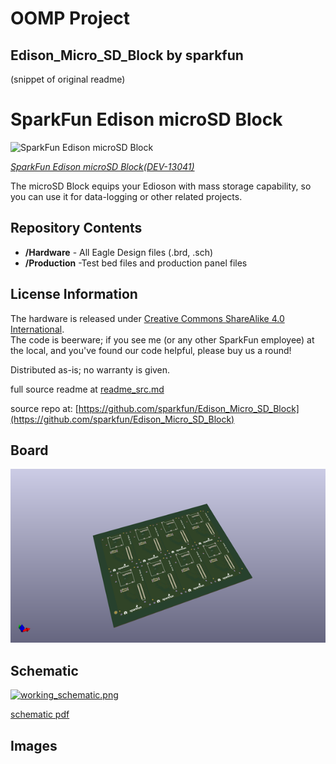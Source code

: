 # OOMP Project  
## Edison_Micro_SD_Block  by sparkfun  
  
(snippet of original readme)  
  
SparkFun Edison microSD Block  
============================  
  
![SparkFun Edison microSD Block](https://cdn.sparkfun.com//assets/parts/1/0/0/4/2/13041-01.jpg)  
  
[*SparkFun Edison microSD Block(DEV-13041)*](https://www.sparkfun.com/products/13041)  
  
The microSD Block equips your Edioson with mass storage capability, so you can use it for data-logging or other related projects.  
  
Repository Contents  
-------------------  
* **/Hardware** - All Eagle Design files (.brd, .sch)  
* **/Production** -Test bed files and production panel files  
  
License Information  
-------------------  
  
The hardware is released under [Creative Commons ShareAlike 4.0 International](https://creativecommons.org/licenses/by-sa/4.0/).  
The code is beerware; if you see me (or any other SparkFun employee) at the local, and you've found our code helpful, please buy us a round!  
  
Distributed as-is; no warranty is given.  
  
  
  full source readme at [readme_src.md](readme_src.md)  
  
source repo at: [https://github.com/sparkfun/Edison_Micro_SD_Block](https://github.com/sparkfun/Edison_Micro_SD_Block)  
## Board  
  
[![working_3d.png](working_3d_600.png)](working_3d.png)  
## Schematic  
  
[![working_schematic.png](working_schematic_600.png)](working_schematic.png)  
  
[schematic pdf](working_schematic.pdf)  
## Images  
